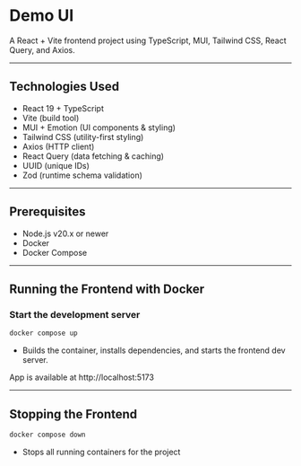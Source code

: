 # Demo UI

A React + Vite frontend project using TypeScript, MUI, Tailwind CSS, React Query, and Axios.

---

## Technologies Used

- React 19 + TypeScript
- Vite (build tool)
- MUI + Emotion (UI components & styling)
- Tailwind CSS (utility-first styling)
- Axios (HTTP client)
- React Query (data fetching & caching)
- UUID (unique IDs)
- Zod (runtime schema validation)

---

## Prerequisites

- Node.js v20.x or newer
- Docker
- Docker Compose

---

## Running the Frontend with Docker

### Start the development server

```bash
docker compose up
```

- Builds the container, installs dependencies, and starts the frontend dev server.

App is available at http://localhost:5173

---

## Stopping the Frontend

```bash
docker compose down
```

- Stops all running containers for the project
